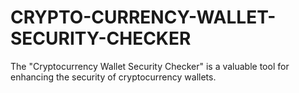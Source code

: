 # CRYPTO-CURRENCY-WALLET-SECURITY-CHECKER
The "Cryptocurrency Wallet Security Checker" is a valuable tool for enhancing the security of cryptocurrency wallets. 
